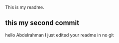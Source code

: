 This is my readme.


## this my second commit

hello Abdelrahman I just edited your readme in no git
